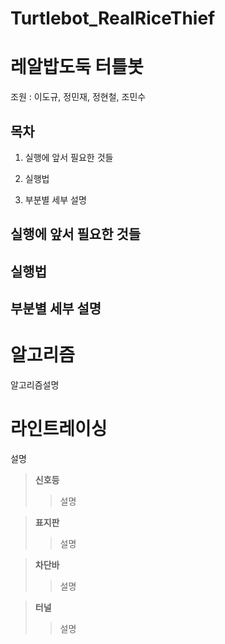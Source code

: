 # Turtlebot_RealRiceThief

레알밥도둑 터틀봇
=============
조원 : 이도규, 정민재, 정현철, 조민수

목차
-------------
1. 실행에 앞서 필요한 것들

2. 실행법

3. 부분별 세부 설명


실행에 앞서 필요한 것들
-------------



실행법 
-------------


부분별 세부 설명
-------------
# **알고리즘**
알고리즘설명

# **라인트레이싱**
설명

>**신호등**
>>설명

>**표지판**
>>설명

>**차단바**
>>설명

>**터널**
>>설명



